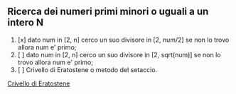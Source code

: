 ## Ricerca dei numeri primi minori o uguali a un intero N

1. [x] dato num in [2, n] cerco un suo divisore in [2, num/2] se non lo trovo allora num e' primo;
2. [ ] dato num in [2, n] cerco un suo divisore in [2, sqrt(num)] se non lo trovo allora num e' primo;
3. [ ] Crivello di Eratostene o metodo del setaccio.

[Crivello di Eratostene](url=https://www.youmath.it/scuola-primaria/matematica-scuola-primaria/quarta-elementare/2082-crivello-di-eratostene.html)
